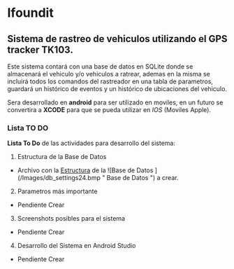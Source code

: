 # Ifoundit

## Sistema de rastreo de vehiculos utilizando el GPS tracker TK103.

Este sistema contará con una base de datos en SQLite donde se almacenará el vehiculo y/o vehiculos a ratrear, ademas en la misma se incluirá todos los comandos del rastreador en una tabla de parametros, guardará un histórico de eventos y un histórico de ubicaciones del vehiculo.

Sera desarrollado en **android** para ser utilizado en moviles, en un futuro se convertira a **XCODE** para que se pueda utilizar en *IOS* (Moviles Apple).

### Lista TO DO

**Lista To Do** de las actividades para desarrollo del sistema:

1. Estructura de la Base de Datos
  - Archivo con la [Estructura](DbStructure.md) de la ![Base de Datos ] (/Images/db_settings24.bmp " Base de Datos ") a crear.
2. Parametros más importante
  - Pendiente Crear    
3. Screenshots posibles para el sistema
  - Pendiente Crear
4. Desarrollo del Sistema en Android Studio
  - Pendiente Crear
